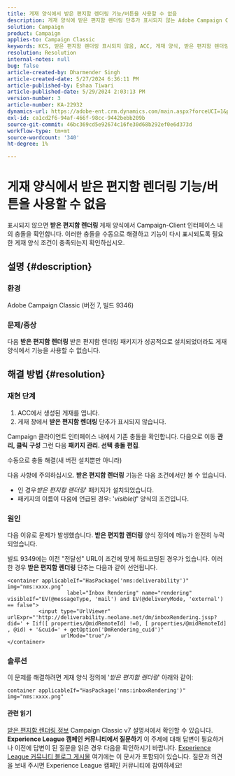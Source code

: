 ```yaml
---
title: 게재 양식에서 받은 편지함 렌더링 기능/버튼을 사용할 수 없음
description: 게재 양식에 받은 편지함 렌더링 단추가 표시되지 않는 Adobe Campaign Classic 문제를 수동으로 해결하는 방법을 알아봅니다. 충돌을 확인하십시오.
solution: Campaign
product: Campaign
applies-to: Campaign Classic
keywords: KCS, 받은 편지함 렌더링 표시되지 않음, ACC, 게재 양식, 받은 편지함 렌더링
resolution: Resolution
internal-notes: null
bug: false
article-created-by: Dharmender Singh
article-created-date: 5/27/2024 6:36:11 PM
article-published-by: Eshaa Tiwari
article-published-date: 5/29/2024 2:03:13 PM
version-number: 3
article-number: KA-22932
dynamics-url: https://adobe-ent.crm.dynamics.com/main.aspx?forceUCI=1&pagetype=entityrecord&etn=knowledgearticle&id=eb45a5fc-571c-ef11-840a-6045bd06eea5
exl-id: ca1cd2f6-94af-466f-98cc-9442bebb209b
source-git-commit: 46bc369cd5e92674c16fe30d68b292ef0e6d373d
workflow-type: tm+mt
source-wordcount: '340'
ht-degree: 1%

---
```


# 게재 양식에서 받은 편지함 렌더링 기능/버튼을 사용할 수 없음


표시되지 않으면 <b>받은 편지함 렌더링 </b>게재 양식에서 Campaign-Client 인터페이스 내의 충돌을 확인합니다. 이러한 충돌을 수동으로 해결하고 기능이 다시 표시되도록 필요한 게재 양식 조건이 충족되는지 확인하십시오.

## 설명 {#description}


### 환경

Adobe Campaign Classic (버전 7, 빌드 9346)

### 문제/증상

다음 <b>받은 편지함 렌더링</b> 받은 편지함 렌더링 패키지가 성공적으로 설치되었더라도 게재 양식에서 기능을 사용할 수 없습니다.




## 해결 방법 {#resolution}


### 재현 단계

1. ACC에서 생성된 게재를 엽니다.
2. 게재 창에서 <b>받은 편지함 렌더링</b> 단추가 표시되지 않습니다.


Campaign 클라이언트 인터페이스 내에서 기존 충돌을 확인합니다. 다음으로 이동 <b>관리, 클릭</b> <b>구성</b> 그런 다음 <b>패키지 관리. 선택</b> <b>충돌 편집</b>.

수동으로 충돌 해결(새 버전 설치뿐만 아니라)

다음 사항에 주의하십시오. <b>받은 편지함 렌더링</b> 기능은 다음 조건에서만 볼 수 있습니다.

- 인 경우&#x200B;*받은 편지함 렌더링*&#39; 패키지가 설치되었습니다.
- 패키지의 이름이 다음에 언급된 경우: &#39;*visibleIf*&#39; 양식의 조건입니다.


### 원인

다음 이유로 문제가 발생했습니다. <b>받은 편지함 렌더링</b> 양식 정의에 메뉴가 완전히 누락되었습니다.

빌드 9349에는 이전 &quot;전달성&quot; URL이 조건에 맞게 하드코딩된 경우가 있습니다. 이러한 경우 <b>받은 편지함 렌더링</b> 단추는 다음과 같이 선언됩니다.


```
<container applicableIf="HasPackage('nms:deliverability')" img="nms:xxxx.png"
                   label="Inbox Rendering" name="rendering" visibleIf="EV(@messageType, 'mail') and EV(@deliveryMode, 'external') == false">
          <input type="UrlViewer" urlExpr="'http://deliverability.neolane.net/dm/inboxRendering.jssp?did=' + Iif([ properties/@midRemoteId] !=0, [ properties/@midRemoteId] , @id) + '&cuid=' + getOption('DmRendering_cuid')"
                 urlMode="true"/>
</container>
```


### 솔루션

이 문제를 해결하려면 게재 양식 정의에 &#39;*받은 편지함 렌더링*&#39; 아래와 같이:


```
container applicableIf="HasPackage('nms:inboxRendering')" img="nms:xxxx.png"
```


#### <b>관련 읽기</b> 

[받은 편지함 렌더링 정보](https://experienceleague.adobe.com/docs/campaign-classic/using/sending-messages/deliverability-management/inbox-rendering.html?lang=en#about-inbox-rendering) Campaign Classic v7 설명서에서 확인할 수 있습니다.
<b>Experience League 캠페인 커뮤니티에서 질문하기</b>
이 주제에 대해 답변이 필요하거나 이전에 답변이 된 질문을 읽은 경우 다음을 확인하시기 바랍니다. [Experience League 커뮤니티 블로그 게시물](https://experienceleaguecommunities.adobe.com/t5/adobe-campaign-classic-blogs/introducing-top-kcs-articles-curated-for-your-troubleshooting/bc-p/672426#M132 "링크 따라가기") 여기에는 이 문서가 포함되어 있습니다. 질문과 의견을 보내 주시면 Experience League 캠페인 커뮤니티에 참여하세요!
